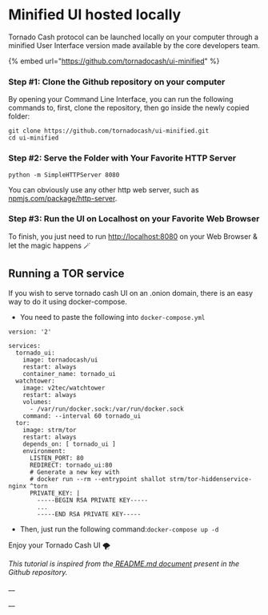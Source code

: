 # Minified UI hosted locally

Tornado Cash protocol can be launched locally on your computer through a minified User Interface version made available by the core developers team.

{% embed url="https://github.com/tornadocash/ui-minified" %}

### Step #1: Clone the Github repository on your computer

By opening your Command Line Interface, you can run the following commands to, first, clone the repository, then go inside the newly copied folder:

```
git clone https://github.com/tornadocash/ui-minified.git
cd ui-minified
```

### Step #2: Serve the Folder with Your Favorite HTTP Server

```
python -m SimpleHTTPServer 8080
```

You can obviously use any other http web server, such as[ npmjs.com/package/http-server](https://www.npmjs.com/package/http-server).

### Step #3: Run the UI on Localhost on your Favorite Web Browser

To finish, you just need to run [http://localhost:8080](http://localhost:8080) on your Web Browser & let the magic happens 🪄

## Running a TOR service

If you wish to serve tornado cash UI on an .onion domain, there is an easy way to do it using docker-compose.

* You need to paste the following into `docker-compose.yml`

```
version: '2'

services:
  tornado_ui:
    image: tornadocash/ui
    restart: always
    container_name: tornado_ui
  watchtower:
    image: v2tec/watchtower
    restart: always
    volumes:
      - /var/run/docker.sock:/var/run/docker.sock
    command: --interval 60 tornado_ui
  tor:
    image: strm/tor
    restart: always
    depends_on: [ tornado_ui ]
    environment:
      LISTEN_PORT: 80
      REDIRECT: tornado_ui:80
      # Generate a new key with
      # docker run --rm --entrypoint shallot strm/tor-hiddenservice-nginx ^torn
      PRIVATE_KEY: |
        -----BEGIN RSA PRIVATE KEY-----
        ...
        -----END RSA PRIVATE KEY-----
```

* Then, just run the following command:`docker-compose up -d`

Enjoy your Tornado Cash UI 🌪

_This tutorial is inspired from the_[ _README.md document_](https://github.com/tornadocash/ui-minified/blob/gh-pages/README.md) _present in the Github repository._

\_\_

__
